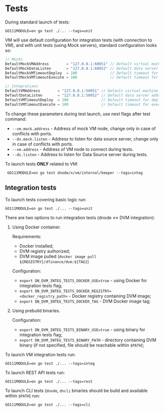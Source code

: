 # Tests

During standard launch of tests:

    GO111MODULE=on go test ./... --tags=unit

VM will use default configuration for integration tests (with connection to VM),
and with unit tests (using Mock servers), standard configuration looks so:

```go
// Mocks
DefaultMockVMAddress        = "127.0.0.1:60051" // Default virtual machine address to connect from Cosmos SDK.
DefaultMockDataListen       = "127.0.0.1:60052" // Default data server address to listen for connections from VM.
DefaultMockVMTimeoutDeploy  = 100               // Default timeout for deploy module request.
DefaultMockVMTimeoutExecute = 100               // Default timeout for execute request.

// Integrations
DefaultVMAddress        = "127.0.0.1:50051" // Default virtual machine address to connect from Cosmos SDK.
DefaultDataListen       = "127.0.0.1:50052" // Default data server address to listen for connections from VM.
DefaultVMTimeoutDeploy  = 100               // Default timeout for deploy module request.
DefaultVMTimeoutExecute = 100               // Default timeout for execute request.
```

To change these parameters during test launch, use next flags after test command:

* `--vm.mock.address` - Address of mock VM node, change only in case of conflicts with ports.
* `--ds.mock.listen` - Address to listen for data source server, change only in case of conflicts with ports.
* `--vm.address` - Address of VM node to connect during tests.
* `--ds.listen` - Address to listen for Data Source server during tests.

To launch tests **ONLY** related to VM:

     GO111MODULE=on go test dnode/x/vm/internal/keeper --tags=integ

## Integration tests

To launch tests covering basic logic run: 

    GO111MODULE=on go test ./... --tags=unit

There are two options to run integration tests (dnode <-> DVM integration):
1. Using Docker container.

    Requirements:
    * Docker installed;
    * DVM registry authorized;
    * DVM image pulled (`docker image pull ${REGISTRY}/dfinance/dvm:${TAG}`)

    Configuration:
    * `export DN_DVM_INTEG_TESTS_DOCKER_USE=true` - using Docker for integration tests flag;
    * `export DN_DVM_INTEG_TESTS_DOCKER_REGISTRY=<docker_registry_path>` - Docker registry containing DVM image;
    * `export DN_DVM_INTEG_TESTS_DOCKER_TAG` - DVM Docker image tag;

2. Using prebuild binaries.

    Configuration:
    * `export DN_DVM_INTEG_TESTS_BINARY_USE=true` - using binary for integration tests flag;
    * `export DN_DVM_INTEG_TESTS_BINARY_PATH` - directory containing DVM binary (if not specified, file should be reachable within `$PATH`);

To launch VM integration tests run:

    GO111MODULE=on go test ./... --tags=integ
    
To launch REST API tests run:

    GO111MODULE=on go test ./... --tags=rest
    
To launch CLI tests (`dnode`, `dncli` binaries should be build and available within `$PATH`) run:

    GO111MODULE=on go test ./... --tags=cli
